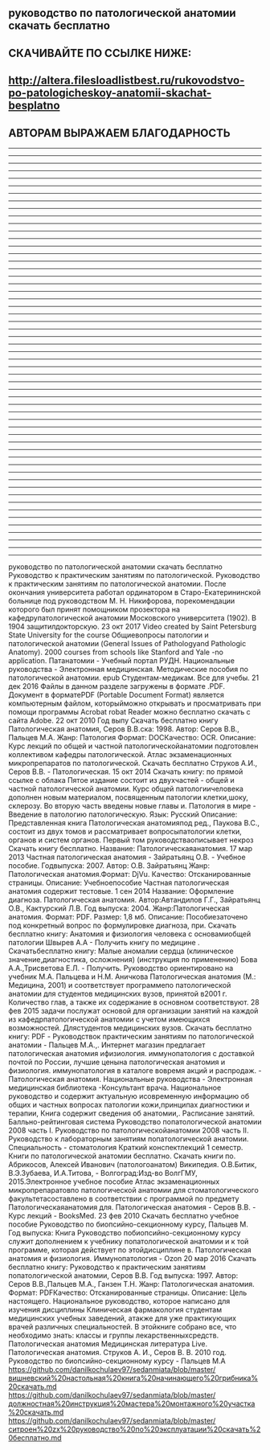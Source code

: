 руководство по патологической анатомии скачать бесплатно
--------------------------------------------------
СКАЧИВАЙТЕ ПО ССЫЛКЕ НИЖЕ:
--------------------------------------------------
http://altera.filesloadlistbest.ru/rukovodstvo-po-patologicheskoy-anatomii-skachat-besplatno
--------------------------------------------------
АВТОРАМ ВЫРАЖАЕМ БЛАГОДАРНОСТЬ
--------------------------------------------------
--------------------------------------------------
--------------------------------------------------
--------------------------------------------------
--------------------------------------------------
--------------------------------------------------
--------------------------------------------------
--------------------------------------------------
--------------------------------------------------
--------------------------------------------------
--------------------------------------------------
--------------------------------------------------
--------------------------------------------------
--------------------------------------------------
--------------------------------------------------
--------------------------------------------------
--------------------------------------------------
--------------------------------------------------
--------------------------------------------------
--------------------------------------------------
--------------------------------------------------
--------------------------------------------------
--------------------------------------------------
--------------------------------------------------
--------------------------------------------------
--------------------------------------------------
--------------------------------------------------
--------------------------------------------------
--------------------------------------------------
--------------------------------------------------
--------------------------------------------------
--------------------------------------------------
--------------------------------------------------
--------------------------------------------------
--------------------------------------------------
--------------------------------------------------
--------------------------------------------------
--------------------------------------------------
--------------------------------------------------
--------------------------------------------------
--------------------------------------------------
--------------------------------------------------
--------------------------------------------------
--------------------------------------------------
--------------------------------------------------
--------------------------------------------------
--------------------------------------------------
--------------------------------------------------
--------------------------------------------------
--------------------------------------------------
--------------------------------------------------
--------------------------------------------------
--------------------------------------------------
--------------------------------------------------
--------------------------------------------------
--------------------------------------------------
руководство по патологической анатомии скачать бесплатно Руководство к практическим занятиям по патологической. Руководство к практическим занятиям по патологической анатомии. После окончания университета работал ординатором в Старо-Екатерининской больнице под руководством М. Н. Никифорова, порекомендации которого был принят помощником прозектора на кафедрупатологической анатомии Московского университета (1902). В 1904 защитилдокторскую. 23 окт 2017  Video created by Saint Petersburg State University for the course Общиевопросы патологии и патологической анатомии (General Issues of Pathologyand Pathologic Anatomy). 2000 courses from schools like Stanford and Yale -no application. Патанатомии - Учебный портал РУДН. Национальные руководства - Электронная медицинская. Методические пособия по патологической анатомии. epub    Студентам-медикам. Все для учебы. 21 дек 2016  Файлы в данном разделе загружены в формате .PDF. Документ в форматеPDF (Portable Document Format) является компьютерным файлом, которыйможно открывать и просматривать при помощи программы Acrobat robat Reader можно бесплатно скачать с сайта Adobe. 22 окт 2010  Год выпу Скачать бесплатно книгу Патологическая анатомия, Серов В.В.ска: 1998. Автор: Серов В.В., Пальцев М.А. Жанр: Патология Формат: DOCКачество: OCR. Описание: Курс лекций по общей и частной патологическойанатомии подготовлен коллективом кафедры патологической. Атлас экзаменационных микропрепаратов по патологической. Скачать бесплатно Струков А.И., Серов В.В. - Патологическая. 15 окт 2014  Скачать книгу: по прямой ссылке с облака Пятое издание состоит из двухчастей - общей и частной патологической анатомии. Курс общей патологиичеловека дополнен новым материалом, посвященным патологии клетки,шоку, склерозу. Во вторую часть введены новые главы и. Патология в мире - Введение в патологию  патологическую. Язык: Русский Описание: Представленная книга Патологическая анатомияпод ред., Паукова В.С., состоит из двух томов и рассматривает вопросыпатологии клетки, органов и систем органов. Первый том руководстваописывает некроз Скачать книгу бесплатно. Название: Патологическаяанатомия.
17 мар 2013  Частная патологическая анатомия - Зайратьянц О.В. - Учебное пособие. Годвыпуска: 2007. Автор: О.В. Зайратьянц Жанр: Патологическая анатомия.Формат: DjVu. Качество: Отсканированные страницы. Описание: Учебноепособие Частная патологическая анатомия содержит тестовые. 1 сен 2014  Название: Оформление диагноза. Патологическая анатомия. Автор:Автандилов Г.Г., Зайратьянц О.В., Кактурский Л.В. Год выпуска: 2004. Жанр:Патологическая анатомия. Формат: PDF. Размер: 1,8 мб. Описание: Пособиезаточено под конкретный вопрос по формулировке диагноза, при. Скачать бесплатно книгу: Анатомия и физиология человека с основамиобщей патологии Швырев А.А - Получить книгу по медицине . Скачатьбесплатно книгу: Малые аномалии сердца (клиническое значение,диагностика, осложнения) (инструкция по применению) Бова А.А.,Трисветова Е.Л. - Получить. Руководство ориентировано на учебник М.А. Пальцева и Н.М. Аничкова Патологическая анатомия (М.: Медицина, 2001) и соответствует программепо патологической анатомии для студентов медицинских вузов, принятой в2001 г. Количество глав, а также их содержание в основном соответствуют. 28 фев 2015   задачи послужат основой для организации занятий на каждой из кафедрпатологической анатомии с учетом имеющихся возможностей. Длястудентов медицинских вузов. Скачать бесплатно книгу: PDF - Руководствок практическим занятиям по патологической анатомии - Пальцев М.А.,. Интернет магазин  предлагает патологическая анатомия ифизиология. иммунопатология с доставкой почтой по России, лучшие ценына патологическая анатомия и физиология. иммунопатология в каталоге вовремя акций и распродаж. - Патологическая анатомия. Национальные руководства - Электронная медицинская библиотека -Консультант врача.  Национальное руководство и содержит актуальную исовременную информацию об общих и частных вопросах патологии кожи,принципах диагностики и терапии,  Книга содержит сведения об анатомии,. Расписание занятий. Балльно-рейтинговая система  Руководство попатологической анатомии 2008 часть I. Руководство по патологическойанатомии 2008 часть II. Руководство к лабораторным занятиям попатологической анатомии. Специальность - стоматология  Краткий конспектлекций 1 семестр. Книги по патологической анатомии бесплатно. Скачать книги по. Абрикосов, Алексей Иванович (патологоанатом)  Википедия. О.В.Битик, В.Э.Зубаева, И.А.Титова, - Волгоград:Изд-во ВолгГМУ, 2015.Электронное учебное пособие Атлас экзаменационных микропрепаратовпо патологической анатомии для стоматологического факультетасоставлено в соответствии с программой по предмету Патологическаяанатомия для. Патологическая анатомия - Серов В.В. - Курс лекций - BooksMed. 23 фев 2010  Скачать бесплатно учебное пособие Руководство по биопсийно-секционному курсу, Пальцев М. Год выпуска:  Книга Руководство побиопсийно-секционному курсу служит дополнением к учебнику попатологической анатомии и к той программе, которая действует по этойдисциплине в. Патологическая анатомия и физиология. Иммунопатология - Ozon
20 мар 2016  Скачать бесплатно книгу: Руководство к практическим занятиям попатологической анатомии, Серов В.В. Год выпуска: 1997. Автор: Серов В.В.,Пальцев М.А., Ганзен Т.Н. Жанр: Патологическая анатомия. Формат: PDFКачество: Отсканированные страницы. Описание: Цель настоящего. Национальное руководство, которое написано для изучения дисциплины Клиническая фармакология студентам медицинских учебных заведений, атакже для уже практикующих врачей различных специальностей. В этойкниге собрано все, что необходимо знать: классы и группы лекарственныхсредств. Патологическая анатомия  Медицинская литература Live. Патологическая анатомия. Струков А. И., Серов В. В. 2010 год. Руководство по биопсийно-секционному курсу - Пальцев М.А
https://github.com/danilkochulaev97/sedanmiata/blob/master/вишневский%20настольная%20книга%20начинающего%20грибника%20скачать.md
https://github.com/danilkochulaev97/sedanmiata/blob/master/должностная%20инструкция%20мастера%20монтажного%20участка%20скачать.md
https://github.com/danilkochulaev97/sedanmiata/blob/master/ситроен%20zx%20руководство%20по%20эксплуатации%20скачать%20бесплатно.md